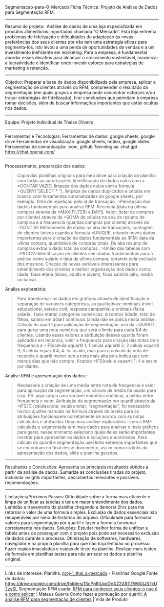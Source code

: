 Segmentacao-para-O-Mercado
Ficha Técnica: Projeto de Análise de Dados para Segmentação RFM.
_________________________________________________________________________________________________________________________________________

Resumo do projeto: 
Análise de dados de uma loja especializada em produtos alimentícios importados chamada “O Mercado”. Esta loja enfrenta problemas de fidelização e dificuldades de adaptação às novas preferências dos seus clientes por não tem uma estratégia eficaz para segmenta-los. Isto levou a uma perda de oportunidades de vendas e a um investimento ineficiente em marketing. Para a empresa, é fundamental abordar esses desafios para alcançar o crescimento sustentável, maximizar a lucratividade e identificar onde investir esforço para estrategias de marketing e retenção.
_________________________________________________________________________________________________________________________________________

Objetivo:
Preparar a base de dados disponibilizada pela empresa, aplicar a segmentação de clientes através do RFM, compreender o resultado da segmentação (em quais grupos a empresa pode concentrar esforços e/ou traçar estratégias de fidelização),  tirar conclusões que permitam à empresa tomar decisões, além de buscar informações importantes que estão ocultas nos dados.
_________________________________________________________________________________________________________________________________________

Equipe:
Projeto individual de Thaise Oliveira.
_________________________________________________________________________________________________________________________________________

Ferramentas e Tecnologias:
Ferramentas de dados: google sheets, google drive
Ferramentas de visualização: google sheets, notion, google slides.
Ferramentas de comunicação: loom, github
Tecnologias: chat gpt https://chat.openai.com/
_________________________________________________________________________________________________________________________________________

Processamento, preparação dos dados: 
>Copia das planilhas originais para meu drive para criação da planilha com todas as autorizações
>Identificação de dados nulos com a  =CONTAR.VAZIO, limpeza dos dados nulos com a formula =QUERY("SELECT * "), limpeza de dados duplicados e células em branco com ferramentas automatizadas do google sheets, por exemplo, filtro de repetição pelo id de transação. >Percepção dos dados fundamentais para analise RFM. Recencia (data da ultima compra) através da =MAX(FILTER) e DAYS. Valor: (total de compras por cliente) através da =SOMA de células na aba de resumo de compras e a frequencia (quantas compras por cliente) através da =CONT.SE
>Refinamento de dados na aba de transações, contagem de clientes únicos usando a formula =UNIQUE, criando novos dados importantes para o criação de dados fundamentais ao RFM: data da ultima compra, quantidade de compras totais. Da aba resumo de compras extrai o dado total de compras . >União das tabelas com =PROCV>Identificação de clientes sem dados fundamentais para a análise como salário e data da ultima compra, optando pela exclusão dos mesmos.
>Criação de novas variáveis interessantes para entendimento dos clientes e melhor organização dos dados como: idade, faixa etária (idoso, adulto e jovem), faixa salarial (alto, media ou baixa).

Analise exploratória:
>Para transformar os dados em gráficos através de identificação e separação de variáveis categóricas, as qualitativas: nominais (nivel educacional, estado civil, resposta campanha) e ordinais (faixa salarial, faixa etária) categorias numéricas: discretos (idade, total de filhos, salário em dólar) contínuos (ainda não se aplica nesta análise.
>Cálculo do quartil para aplicação de segmentação:  uso da =QUARTIL para gerar uma nota numérica que será o limite para cada 1/4  de clientes. Usando essas valores a atribuição desses quartis foram aplicados em recencia, valor e frequencia para criação das notas de e frequencia a =IFS(celula ≤quartil 1; 1 celula ≤quartil 2; 2 celula ≤quartil 3; 3 celula ≤quartil 4; 4. foi usada, mas para o calculo da nota de recencia o quartil menor tem a nota mais alta pois indica que tem menos dias que não compra, ficando  =IFS(celula ≤quartil 1; 4 e assim por diante.

Análise RFM e apresentação dos dados :
> Necessária a criação de uma média entre nota de frequencia e valor para aplicação da segmentação, um cálculo de média foi usado para isso. PS: aqui surgiu uma variavel numérica continua, a média entre frequencia e valor.
>Atribuição da segmentação por quartil através da =IFS( E (celula≥nota; celula≥nota); “segmentação”; foi necessário muitos ajustes manuais na fórmula através de testes para as atribuições funcionarem corretamente de acordo com as notas calculadas e atribuídas
>Uma nova análise exploratória : com a RMF calculada e segmentada tem mais dados para analisar e mais gráficos para gerar, nesse momento seleciono quais deles serão importantes mostrar para apresentar os dados e soluções encontrados. Para calculo do quartil e segmentação usei links externos importantes que se encontram no final desse documento, assim como os links da apresentação dos dados, slide e planilha gerados.
_________________________________________________________________________________________________________________________________________

Resultados e Conclusões:
Apresenta os principais resultados obtidos a partir da análise de dados.
Sumarize as conclusões tiradas do projeto, incluindo insights importantes,
descobertas relevantes e possíveis recomendações.
_________________________________________________________________________________________________________________________________________
Limitações/Próximos Passos:
Dificuldade sobre a forma mais eficiente e limpa de unificar as tabelas e ter um maior entendimento dos dados. 
Lentidão e travamento da planilha chegando a demorar 2hrs para me retornar o valor de uma formula simples. 
Exclusão de dados essenciais não recuperáveis por meio de histórico do arquivo. Dificuldade para formular valores para segmentação por quartil e fazer a formula funcionar corretamente nos dados.
Soluções: Estudar melhor forma de unificar a tabela antes de prosseguir com o projeto pois pode ser necessário exclusão de dados durante o processo. Otimização de softwares, hardwares, navegador e na própria planilha para que não haja lentidão no processo. Fazer copias
imaculadas e copias de teste da planilha. 
Realizar mais testes de formula em planilhas testes para não arriscar os dados a planilha original.
_________________________________________________________________________________________________________________________________________
Links de interesse:
Planilha: [proj-1_thai_o-mercado](https://docs.google.com/spreadsheets/d/1FgHo30Yu-r-k_8_hDgnPQPx4jH0O1PM9WiUEjgwRleU/edit?usp=sharing) - Planilhas Google
Fonte de dados: https://drive.google.com/drive/folders/1ScPgRiUxdDVXZZARTZW6GjJS7kU2zsSL
Segmentação RFM usada: [RFM para conhecer seus clientes: o que é e como aplicar](https://mateusguerra.com.br/rfm-para-conhecer-seus-clientes/#segmentos) | Mateus Guerra 
Como fazer a pontuação por quartil:[ A análise RFM para segmentação de clientes](https://vidadeproduto.com.br/analise-rfm/#Pontuacao_por_Quartil) | Vida de Produto
